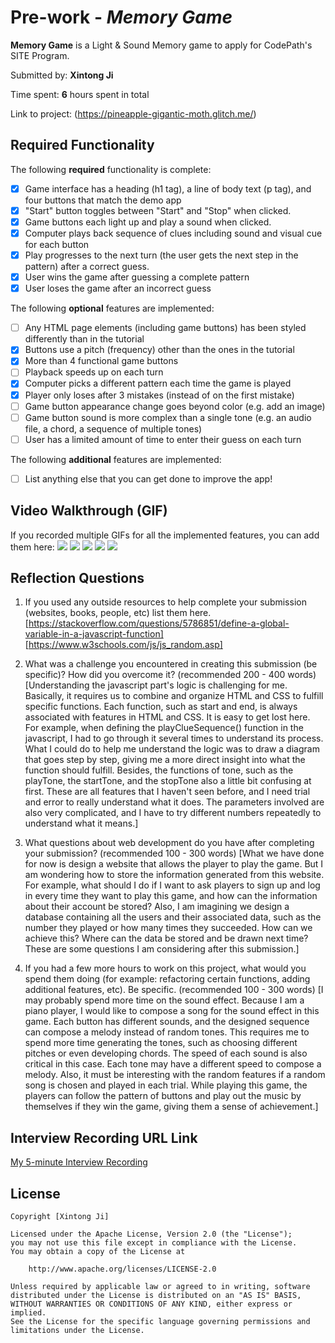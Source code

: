 # Pre-work - *Memory Game*

**Memory Game** is a Light & Sound Memory game to apply for CodePath's SITE Program. 

Submitted by: **Xintong Ji**

Time spent: **6** hours spent in total

Link to project: (https://pineapple-gigantic-moth.glitch.me/)

## Required Functionality

The following **required** functionality is complete:

* [x] Game interface has a heading (h1 tag), a line of body text (p tag), and four buttons that match the demo app
* [x] "Start" button toggles between "Start" and "Stop" when clicked. 
* [x] Game buttons each light up and play a sound when clicked. 
* [x] Computer plays back sequence of clues including sound and visual cue for each button
* [x] Play progresses to the next turn (the user gets the next step in the pattern) after a correct guess. 
* [x] User wins the game after guessing a complete pattern
* [x] User loses the game after an incorrect guess

The following **optional** features are implemented:

* [ ] Any HTML page elements (including game buttons) has been styled differently than in the tutorial
* [x] Buttons use a pitch (frequency) other than the ones in the tutorial
* [x] More than 4 functional game buttons
* [ ] Playback speeds up on each turn
* [x] Computer picks a different pattern each time the game is played
* [x] Player only loses after 3 mistakes (instead of on the first mistake)
* [ ] Game button appearance change goes beyond color (e.g. add an image)
* [ ] Game button sound is more complex than a single tone (e.g. an audio file, a chord, a sequence of multiple tones)
* [ ] User has a limited amount of time to enter their guess on each turn

The following **additional** features are implemented:

- [ ] List anything else that you can get done to improve the app!

## Video Walkthrough (GIF)

If you recorded multiple GIFs for all the implemented features, you can add them here:
![](https://i.imgur.com/4L2DTmW.gif)
![](https://i.imgur.com/uGQQ2cK.gif)
![](https://i.imgur.com/z7VHHXu.gif)
![](https://i.imgur.com/OcRmJri.gif)
![](https://i.imgur.com/ujNW1UY.gif)


## Reflection Questions
1. If you used any outside resources to help complete your submission (websites, books, people, etc) list them here. 
[https://stackoverflow.com/questions/5786851/define-a-global-variable-in-a-javascript-function]
[https://www.w3schools.com/js/js_random.asp]

2. What was a challenge you encountered in creating this submission (be specific)? How did you overcome it? (recommended 200 - 400 words) 
[Understanding the javascript part's logic is challenging for me. Basically, it requires us to combine and organize HTML and CSS to fulfill specific functions. Each function, such as start and end, is always associated with features in HTML and CSS. It is easy to get lost here. For example, when defining the playClueSequence() function in the javascript, I had to go through it several times to understand its process. What I could do to help me understand the logic was to draw a diagram that goes step by step, giving me a more direct insight into what the function should fulfill. Besides, the functions of tone, such as the playTone, the startTone, and the stopTone also a little bit confusing at first. These are all features that I haven't seen before, and I need trial and error to really understand what it does. The parameters involved are also very complicated, and I have to try different numbers repeatedly to understand what it means.]

3. What questions about web development do you have after completing your submission? (recommended 100 - 300 words) 
[What we have done for now is design a website that allows the player to play the game. But I am wondering how to store the information generated from this website. For example, what should I do if I want to ask players to sign up and log in every time they want to play this game, and how can the information about their account be stored? Also, I am imagining we design a database containing all the users and their associated data, such as the number they played or how many times they succeeded. How can we achieve this? Where can the data be stored and be drawn next time? These are some questions I am considering after this submission.]

4. If you had a few more hours to work on this project, what would you spend them doing (for example: refactoring certain functions, adding additional features, etc). Be specific. (recommended 100 - 300 words) 
[I may probably spend more time on the sound effect. Because I am a piano player, I would like to compose a song for the sound effect in this game. Each button has different sounds, and the designed sequence can compose a melody instead of random tones. This requires me to spend more time generating the tones, such as choosing different pitches or even developing chords. The speed of each sound is also critical in this case. Each tone may have a different speed to compose a melody. Also, it must be interesting with the random features if a random song is chosen and played in each trial. While playing this game, the players can follow the pattern of buttons and play out the music by themselves if they win the game, giving them a sense of achievement.]



## Interview Recording URL Link

[My 5-minute Interview Recording](https://www.loom.com/share/1b858a13337b46bd9d066e5938014e86)


## License

    Copyright [Xintong Ji]

    Licensed under the Apache License, Version 2.0 (the "License");
    you may not use this file except in compliance with the License.
    You may obtain a copy of the License at

        http://www.apache.org/licenses/LICENSE-2.0

    Unless required by applicable law or agreed to in writing, software
    distributed under the License is distributed on an "AS IS" BASIS,
    WITHOUT WARRANTIES OR CONDITIONS OF ANY KIND, either express or implied.
    See the License for the specific language governing permissions and
    limitations under the License.
